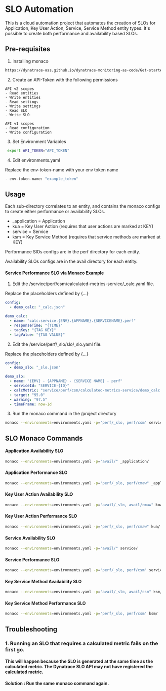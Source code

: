 # SLO Automation

This is a cloud automation project that automates the creation of SLOs for Application, Key User Action, Service, Service Method entity types. It's possible to create both performance and availability based SLOs.

## Pre-requisites 

1. Installing monaco

```bash
https://dynatrace-oss.github.io/dynatrace-monitoring-as-code/Get-started/installation
```

2. Create an API-Token with the following permissions
```
API v2 scopes
- Read entities
- Write entities
- Read settings
- Write settings
- Read SLO
- Write SLO

API v1 scopes
- Read configuration
- Write configuration
```

3. Set Environment Variables
```bash
 export API_TOKEN="API_TOKEN"
```
4. Edit environments.yaml

Replace the env-token-name with your env token name
```bash
- env-token-name: "example_token"
```

## Usage
Each sub-directory correlates to an entity, and contains the monaco configs to create either performance or availability SLOs.
- _application = Application
- kua = Key User Action (requires that user actions are marked at KEY)
- service = Service
- ksm = Key Service Method (requires that service methods are marked at KEY)

Performance SlOs configs are in the perf directory for each entity.

Availability SLOs configs are in the avail directory for each entity.

#### Service Performance SLO via Monaco Example
1. Edit the /service/perf/csm/calculated-metrics-service/_calc.yaml file. 

Replace the placeholders defined by {...}
```yaml
config:
  - demo_calc: "_calc.json"

demo_calc:
  - name: "calc:service.{ENV}.{APPNAME}.{SERVICENAME}.perf"
  - responseTime: "{TIME}"
  - tagKey: "{TAG KEY}"
  - tagValue: "{TAG VALUE}"
```

2. Edit the /service/perf/_slo/slo/_slo.yaml file.

Replace the placeholders defined by {...}
```yaml
config:
  - demo_slo: "_slo.json"

demo_slo:
  - name: "{EMV} - {APPNAME} - {SERVICE NAME} - perf"
  - serviceId: "SERVICE-{ID}"
  - calcMetric: "service/perf/csm/calculated-metrics-service/demo_calc.name"
  - target: "95.0"
  - warning: "97.5"
  - timeFrame: now-1d
```
3. Run the monaco command in the /project directory
```bash
monaco --environments=environments.yaml -p="perf/_slo, perf/csm" service/
```

## SLO Monaco Commands
#### Application Availability SLO
```bash
monaco --environments=environments.yaml -p="avail/" _application/
```
#### Application Performance SLO
```bash
monaco --environments=environments.yaml -p="perf/_slo, perf/cmaw" _application/
```
#### Key User Action Availability SLO
```bash
monaco --environments=environments.yaml -p="avail/_slo, avail/cmaw" kua/
```
#### Key User Action Performance SLO
```bash
monaco --environments=environments.yaml -p="perf/_slo, perf/cmaw" kua/
```
#### Service Availability SLO
```bash
monaco --environments=environments.yaml -p="avail/" service/
```
#### Service Performance SLO
```bash
monaco --environments=environments.yaml -p="perf/_slo, perf/csm" service/
```
#### Key Service Method Availability SLO
```bash
monaco --environments=environments.yaml -p="avail/_slo, avail/csm" ksm/
```
#### Key Service Method Performance SLO
```bash
monaco --environments=environments.yaml -p="perf/_slo, perf/csm" ksm/
```
## Troubleshooting
### 1. Running an SLO that requires a calculated metric fails on the first go.
#### This will happen because the SLO is generated at the same time as the calculated metric. The Dynatrace SLO API may not have registered the calculated metric. 
#### Solution : Run the same monaco command again. 